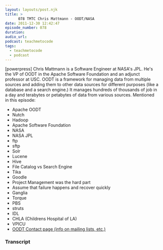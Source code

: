 ```yaml
---
layout: layouts/post.njk
title: >
      078 TMTC Chris Mattmann - OODT/NASA
date: 2011-12-30 12:42:47
episode_number: 078
duration: 
audio_url: 
podcast: teachmetocode
tags: 
  - teachmetocode
  - podcast
---
```


[powerpress] Chris Mattmann is a Software Engineer at NASA's JPL. He's the VP of OODT in the Apache Software Foundation and an adjunct professor at USC. OODT is a framework for managing data from multiple sources and adding them to other data sources for different purposes (like a database and a search engine.) It manages hundreds of thousands of job in a day and terabytes or petabytes of data from various sources. Mentioned in this episode:

- Apache OODT
- Nutch
- Hadoop
- Apache Software Foundation
- NASA
- NASA JPL
- ftp
- sftp
- Solr
- Lucene
- Hive
- File Catalog vs Search Engine
- Tika
- Goodle
- Project Management was the hard part
- Assume that failure happens and recover quickly
- Ganglia
- Torque
- PBS
- struts
- IDL
- CHLA (Childrens Hospital of LA)
- VPICU
- [OODT Contact page (info on mailing lists, etc.)](http://oodt.apache.org/contact/)


### Transcript


